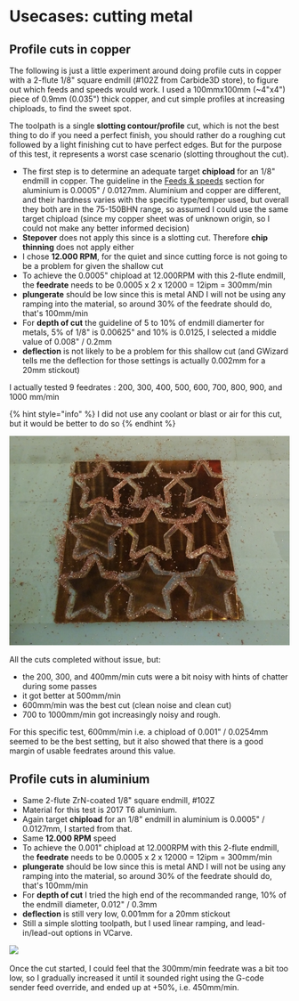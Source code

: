 # Usecases: cutting metal

## Profile cuts in copper

The following is just a little experiment around doing profile cuts in copper with a 2-flute 1/8" square endmill \(\#102Z from Carbide3D store\), to figure out which feeds and speeds would work. I used a 100mmx100mm \(~4"x4"\) piece of 0.9mm \(0.035"\) thick copper, and cut simple profiles at increasing chiploads, to find the sweet spot.

The toolpath is a single **slotting contour/profile** cut, which is not the best thing to do if you need a perfect finish, you should rather do a roughing cut followed by a light finishing cut to have perfect edges. But for the purpose of this test, it represents a worst case scenario \(slotting throughout the cut\).

* The first step is to determine an adequate target **chipload** for an 1/8" endmill in copper. The guideline in the [Feeds & speeds](feeds-and-speeds-basics.md#shapeoko-chiploads-guideline) section for aluminium is 0.0005" / 0.0127mm. Aluminium and copper are different, and their hardness varies with the specific type/temper used, but overall they both are in the 75-150BHN range, so assumed I could use the same target chipload \(since my copper sheet was of unknown origin, so I could not make any better informed decision\)
* **Stepover** does not apply this since is a slotting cut. Therefore **chip thinning** does not apply either
* I chose **12.000 RPM**, for the quiet and since cutting force is not going to be a problem for given the shallow cut
* To achieve the 0.0005" chipload at 12.000RPM with this 2-flute endmill, the **feedrate** needs to be 0.0005 x 2 x 12000 = 12ipm = 300mm/min
* **plungerate** should be low since this is metal AND I will not be using any ramping into the material, so around 30% of the feedrate should do, that's 100mm/min
* For **depth of cut** the guideline of 5 to 10% of endmill diamerter for metals, 5% of 1/8" is 0.00625" and 10% is 0.0125, I selected a middle value of 0.008" / 0.2mm
* **deflection** is not likely to be a problem for this shallow cut \(and GWizard tells me the deflection for those settings is actually 0.002mm for a 20mm stickout\)

I actually tested 9 feedrates : 200, 300, 400, 500, 600, 700, 800, 900, and 1000 mm/min

{% hint style="info" %}
I did not use any coolant or blast or air for this cut, but it would be better to do so
{% endhint %}

![](.gitbook/assets/cutting_metal_profile_cut_tests_copper.png)

All the cuts completed without issue, but:

* the 200, 300, and 400mm/min cuts were a bit noisy with hints of chatter during some passes
* it got better at 500mm/min
* 600mm/min was the best cut \(clean noise and clean cut\)
* 700 to 1000mm/min got increasingly noisy and rough.

For this specific test, 600mm/min i.e. a chipload of 0.001" / 0.0254mm seemed to be the best setting, but it also showed that there is a good margin of usable feedrates around this value.

## Profile cuts in aluminium

* Same 2-flute ZrN-coated 1/8" square endmill, \#102Z
* Material for this test is 2017 T6 aluminium.
* Again target **chipload** for an 1/8" endmill in aluminium is 0.0005" / 0.0127mm, I started from that. 
* Same **12.000 RPM** speed
* To achieve the 0.001" chipload at 12.000RPM with this 2-flute endmill, the **feedrate** needs to be 0.0005 x 2 x 12000 = 12ipm = 300mm/min
* **plungerate** should be low since this is metal AND I will not be using any ramping into the material, so around 30% of the feedrate should do, that's 100mm/min
* For **depth of cut** I tried the high end of the recommanded range, 10% of the endmill diameter, 0.012" / 0.3mm
* **deflection** is still very low, 0.001mm for a 20mm stickout
* Still a simple slotting toolpath, but I used linear ramping, and lead-in/lead-out options in VCarve.

![](.gitbook/assets/cutting_metal_profile_cut.png)

Once the cut started, I could feel that the 300mm/min feedrate was a bit too low, so I gradually increased it until it sounded right using the G-code sender feed override, and ended up at +50%, i.e. 450mm/min.



